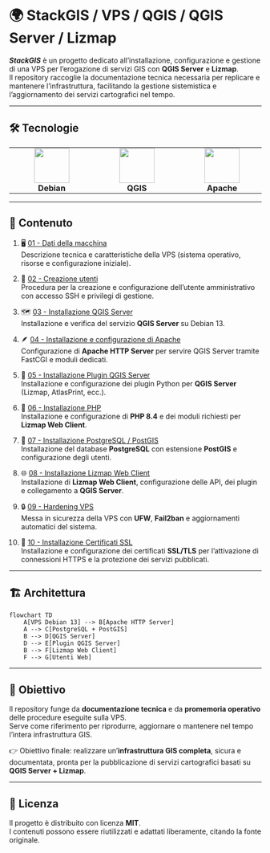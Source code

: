 # 🌍 StackGIS / VPS / QGIS / QGIS Server / Lizmap

***StackGIS*** è un progetto dedicato all’installazione, configurazione e gestione di una VPS per l’erogazione di servizi GIS con **QGIS Server** e **Lizmap**.  
Il repository raccoglie la documentazione tecnica necessaria per replicare e mantenere l’infrastruttura, facilitando la gestione sistemistica e l’aggiornamento dei servizi cartografici nel tempo.

---

## 🛠️ Tecnologie

<table align="center">
  <tr>
    <td align="center" style="border: none; padding: 0 50px;">
      <img src="https://www.debian.org/logos/openlogo-nd-100.png" height="70"/><br/>
      <b>Debian</b>
    </td>
    <td align="center" style="border: none; padding: 0 50px;">
      <img src="https://upload.wikimedia.org/wikipedia/commons/9/91/QGIS_logo_new.svg" height="70"/><br/>
      <b>QGIS</b>
    </td>
    <td align="center" style="border: none; padding: 0 50px;">
      <img src="https://upload.wikimedia.org/wikipedia/commons/7/7e/Apache_Feather_Logo.svg" height="70"/><br/>
      <b>Apache</b>
    </td>
    <td align="center" style="border: none; padding: 0 50px;">
      <img src="https://postgis.net/brand.svg" height="70"/><br/>
      <b>PostGIS</b>
    </td>
    <td align="center" style="border: none; padding: 0 50px;">
      <img src="https://upload.wikimedia.org/wikipedia/commons/c/c3/Python-logo-notext.svg" height="70"/><br/>
      <b>Python</b>
    </td>
    <td align="center" style="border: none; padding: 0 50px;">
      <img src="https://docs.lizmap.com/3.8/it/_static/logo.png" height="70"/><br/>
      <b>Lizmap</b>
    </td>
</tr>
</table>

---

## 📂 Contenuto

1. 🖥️ [01 - Dati della macchina](01-server-data.md)  
   Descrizione tecnica e caratteristiche della VPS (sistema operativo, risorse e configurazione iniziale).

2. 👤 [02 - Creazione utenti](02-creazione-utenti.md)  
   Procedura per la creazione e configurazione dell’utente amministrativo con accesso SSH e privilegi di gestione.

3. 🗺️ [03 - Installazione QGIS Server](03-Installazione-qgis-server.md)  
   Installazione e verifica del servizio **QGIS Server** su Debian 13.

4. 🪶 [04 - Installazione e configurazione di Apache](04-Installazione-configurazione-Apache.md)  
   Configurazione di **Apache HTTP Server** per servire QGIS Server tramite FastCGI e moduli dedicati.

5. 🔌 [05 - Installazione Plugin QGIS Server](05-Installazione-Plugin-Qgis-Server.md)  
   Installazione e configurazione dei plugin Python per **QGIS Server** (Lizmap, AtlasPrint, ecc.).

6. 🧩 [06 - Installazione PHP](06-Installazione-PHP.md)  
   Installazione e configurazione di **PHP 8.4** e dei moduli richiesti per **Lizmap Web Client**.

7. 🐘 [07 - Installazione PostgreSQL / PostGIS](07-Installazione-Postgresql-PostGIS.md)  
   Installazione del database **PostgreSQL** con estensione **PostGIS** e configurazione degli utenti.

8. 🌐 [08 - Installazione Lizmap Web Client](08-Installazione-di-Lizmap.md)  
   Installazione di **Lizmap Web Client**, configurazione delle API, dei plugin e collegamento a **QGIS Server**.

9. 🔒 [09 - Hardening VPS](09-hardening-VPS.md)  
   Messa in sicurezza della VPS con **UFW**, **Fail2ban** e aggiornamenti automatici del sistema.

10. 🧾 [10 - Installazione Certificati SSL](10-Installazione-Certificati-SSL.md)  
    Installazione e configurazione dei certificati **SSL/TLS** per l’attivazione di connessioni HTTPS e la protezione dei servizi pubblicati.

---

## 🏗️ Architettura

```mermaid
flowchart TD
    A[VPS Debian 13] --> B[Apache HTTP Server]
    A --> C[PostgreSQL + PostGIS]
    B --> D[QGIS Server]
    D --> E[Plugin QGIS Server]
    B --> F[Lizmap Web Client]
    F --> G[Utenti Web]
```

---

## 🎯 Obiettivo

Il repository funge da **documentazione tecnica** e da **promemoria operativo** delle procedure eseguite sulla VPS.  
Serve come riferimento per riprodurre, aggiornare o mantenere nel tempo l’intera infrastruttura GIS.  

👉 Obiettivo finale: realizzare un’**infrastruttura GIS completa**, sicura e documentata, pronta per la pubblicazione di servizi cartografici basati su **QGIS Server + Lizmap**.

---

## 🧾 Licenza

Il progetto è distribuito con licenza **MIT**.  
I contenuti possono essere riutilizzati e adattati liberamente, citando la fonte originale.
